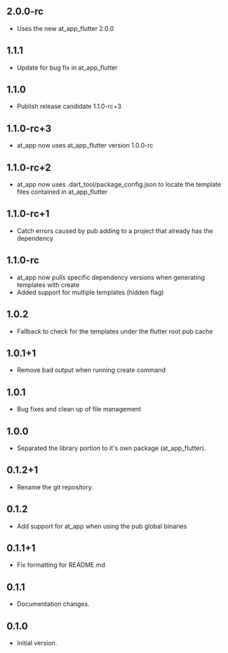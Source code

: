 ## 2.0.0-rc

- Uses the new at_app_flutter 2.0.0

## 1.1.1

- Update for bug fix in at_app_flutter

## 1.1.0

- Publish release candidate 1.1.0-rc+3

## 1.1.0-rc+3

- at_app now uses at_app_flutter version 1.0.0-rc

## 1.1.0-rc+2

- at_app now uses .dart_tool/package_config.json to locate the template files contained in at_app_flutter

## 1.1.0-rc+1

- Catch errors caused by pub adding to a project that already has the dependency

## 1.1.0-rc

- at_app now pulls specific dependency versions when generating templates with create
- Added support for multiple templates (hidden flag)

## 1.0.2

- Fallback to check for the templates under the flutter root pub cache

## 1.0.1+1

- Remove bad output when running create command

## 1.0.1

- Bug fixes and clean up of file management

## 1.0.0

- Separated the library portion to it's own package (at_app_flutter).

## 0.1.2+1

- Rename the git repository.

## 0.1.2

- Add support for at_app when using the pub global binaries

## 0.1.1+1

- Fix formatting for README.md

## 0.1.1

- Documentation changes.

## 0.1.0

- Initial version.

